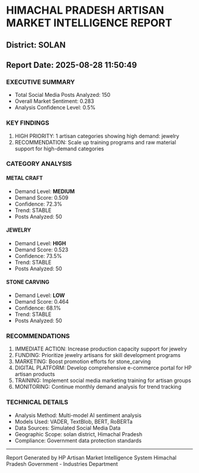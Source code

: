 # HIMACHAL PRADESH ARTISAN MARKET INTELLIGENCE REPORT
## District: SOLAN
## Report Date: 2025-08-28 11:50:49

### EXECUTIVE SUMMARY
- Total Social Media Posts Analyzed: 150
- Overall Market Sentiment: 0.283
- Analysis Confidence Level: 0.5%

### KEY FINDINGS
1. HIGH PRIORITY: 1 artisan categories showing high demand: jewelry
2. RECOMMENDATION: Scale up training programs and raw material support for high-demand categories

### CATEGORY ANALYSIS

#### METAL CRAFT
- Demand Level: **MEDIUM**
- Demand Score: 0.509
- Confidence: 72.3%
- Trend: STABLE
- Posts Analyzed: 50

#### JEWELRY
- Demand Level: **HIGH**
- Demand Score: 0.523
- Confidence: 73.5%
- Trend: STABLE
- Posts Analyzed: 50

#### STONE CARVING
- Demand Level: **LOW**
- Demand Score: 0.464
- Confidence: 68.1%
- Trend: STABLE
- Posts Analyzed: 50

### RECOMMENDATIONS
1. IMMEDIATE ACTION: Increase production capacity support for jewelry
2. FUNDING: Prioritize jewelry artisans for skill development programs
3. MARKETING: Boost promotion efforts for stone_carving
4. DIGITAL PLATFORM: Develop comprehensive e-commerce portal for HP artisan products
5. TRAINING: Implement social media marketing training for artisan groups
6. MONITORING: Continue monthly demand analysis for trend tracking

### TECHNICAL DETAILS
- Analysis Method: Multi-model AI sentiment analysis
- Models Used: VADER, TextBlob, BERT, RoBERTa
- Data Sources: Simulated Social Media Data
- Geographic Scope: solan district, Himachal Pradesh
- Compliance: Government data protection standards

---
Report Generated by HP Artisan Market Intelligence System
Himachal Pradesh Government - Industries Department
